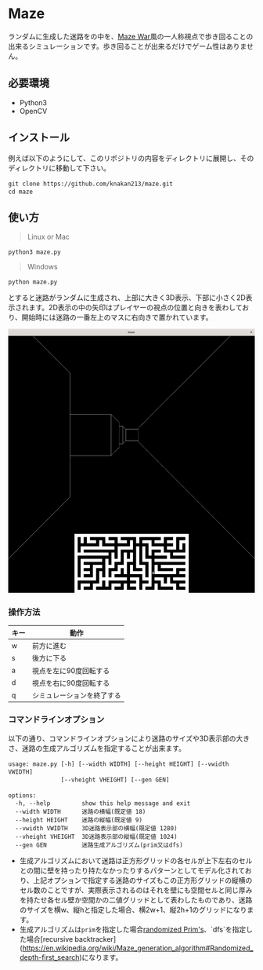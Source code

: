 # Maze
ランダムに生成した迷路をの中を、[Maze War](https://en.wikipedia.org/wiki/Maze_(1973_video_game))風の一人称視点で歩き回ることの出来るシミュレーションです。歩き回ることが出来るだけでゲーム性はありません。

## 必要環境
- Python3
- OpenCV

## インストール
例えば以下のようにして、このリポジトリの内容をディレクトリに展開し、そのディレクトリに移動して下さい。
```
git clone https://github.com/knakan213/maze.git
cd maze
```

## 使い方
> Linux or Mac
```
python3 maze.py
```
> Windows
```
python maze.py
```
とすると迷路がランダムに生成され、上部に大きく3D表示、下部に小さく2D表示されます。2D表示の中の矢印はプレイヤーの視点の位置と向きを表わしており、開始時には迷路の一番左上のマスに右向きで置かれています。

![screenshot](screenshot.png)

### 操作方法
| キー | 動作                       |
|------|----------------------------|
| w    | 前方に進む                 |
| s    | 後方に下る                 |
| a    | 視点を左に90度回転する     |
| d    | 視点を右に90度回転する     |
| q    | シミュレーションを終了する |

### コマンドラインオプション
以下の通り、コマンドラインオプションにより迷路のサイズや3D表示部の大きさ、迷路の生成アルゴリズムを指定することが出来ます。
```
usage: maze.py [-h] [--width WIDTH] [--height HEIGHT] [--vwidth VWIDTH]
               [--vheight VHEIGHT] [--gen GEN]

options:
  -h, --help         show this help message and exit
  --width WIDTH      迷路の横幅(既定値 18)
  --height HEIGHT    迷路の縦幅(既定値 9)
  --vwidth VWIDTH    3D迷路表示部の横幅(既定値 1280)
  --vheight VHEIGHT  3D迷路表示部の縦幅(既定値 1024)
  --gen GEN          迷路生成アルゴリズム(prim又はdfs)
```
- 生成アルゴリズムにおいて迷路は正方形グリッドの各セルが上下左右のセルとの間に壁を持ったり持たなかったりするパターンとしてモデル化されており、上記オプションで指定する迷路のサイズもこの正方形グリッドの縦横のセル数のことですが、実際表示されるのはそれを壁にも空間セルと同じ厚みを持たせ各セル壁か空間かの二値グリッドとして表わしたものであり、迷路のサイズを横w、縦hと指定した場合、横2w+1、縦2h+1のグリッドになります。
- 生成アルゴリズムは`prim`を指定した場合[randomized Prim's](https://en.wikipedia.org/wiki/Maze_generation_algorithm#Iterative_randomized_Prim's_algorithm_(without_stack,_without_sets))、`dfs`を指定した場合[recursive backtracker](https://en.wikipedia.org/wiki/Maze_generation_algorithm#Randomized_depth-first_search)になります。

